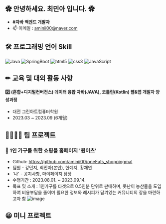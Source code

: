 ## ✿ 안녕하세요. 최민아 입니다. ✿

- **#자바 백엔드 개발자**
- 📫 이메일 : aminii00@naver.com

## 🛠 프로그래밍 언어 Skill
<p>
  <img alt="Java" src="https://img.shields.io/badge/-Java-46a2f1?style=flat-square&logo=Java&logoColor=white" /> 
  <img alt="SpringBoot" src="https://img.shields.io/badge/-SpringBoot-2088FF?style=flat-square&logo=SpringBoot&logoColor=white" />
  <img alt="html5" src="https://img.shields.io/badge/-HTML5-E34F26?style=flat-square&logo=html5&logoColor=white" />
  <img alt="css3" src="https://img.shields.io/badge/-css3-FB542B?style=flat-square&logo=css3&logoColor=white" />
  <img alt="JavaScript" src="https://img.shields.io/badge/-JavaScript-5849BE?style=flat-square&logo=JavaScript&logoColor=white" />
</p>


## ✏ 교육 및 대외 활동 사항
#### 2️⃣ (혼합+디지털컨버전스) 데이터 융합 자바(JAVA), 코틀린(Kotlin) 웹&앱 개발자 양성과정
- 대전 그린아트컴퓨터학원
- 2023.03 ~ 2023.09 (6개월)

## 👨‍👨‍👧‍👧 팀 프로젝트
### 📕 1인 가구를 위한 쇼핑몰 홈페이지 '원이츠'
- Github: https://github.com/aminii00/oneEats_shoppingmal
- 팀원 - 강민지, 최민아(본인), 한예지, 황채연
- '나' -  공지사항, 마이페이지 담당
- 수행기간 : 2023.08.01. ~ 2023.09.14.
- 목표 및 소개 : 1인가구를 타겟으로 0.5인분 단위로 판매하며, 못난이 농산물을 도입하여 비용부담을 줄이며 필요한 정보와 레시피가 담겨있는 커뮤니티의 장을 마련하고자 함
![image](https://github.com/aminii00/aminii00/assets/89954944/317f0c65-1585-4eb0-90bc-b31b6ab7efdd)



## 😀 미니 프로젝트
